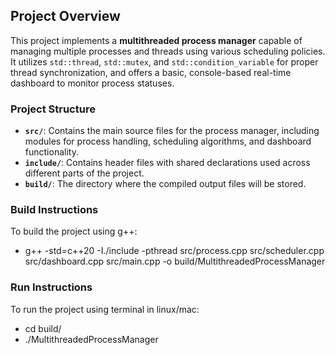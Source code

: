 ## Project Overview

This project implements a **multithreaded process manager** capable of managing multiple processes and threads using various scheduling policies. It utilizes `std::thread`, `std::mutex`, and `std::condition_variable` for proper thread synchronization, and offers a basic, console-based real-time dashboard to monitor process statuses.

### Project Structure

- **`src/`**: Contains the main source files for the process manager, including modules for process handling, scheduling algorithms, and dashboard functionality.
- **`include/`**: Contains header files with shared declarations used across different parts of the project.
- **`build/`**: The directory where the compiled output files will be stored.

### Build Instructions
To build the project using g++:

- g++ -std=c++20 -I./include -pthread src/process.cpp src/scheduler.cpp src/dashboard.cpp src/main.cpp -o build/MultithreadedProcessManager


### Run Instructions
To run the project using terminal in linux/mac:

- cd build/
- ./MultithreadedProcessManager
